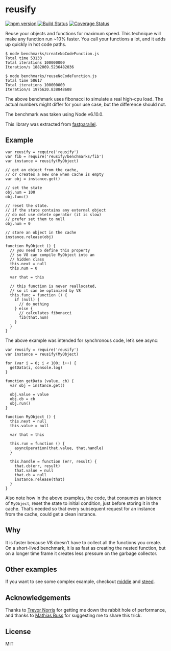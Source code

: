 reusify
=======

[![npm version](https://badge.fury.io/js/reusify.svg)](https://badge.fury.io/js/reusify) [![Build Status](https://api.travis-ci.org/mcollina/reusify.svg)](https://travis-ci.org/mcollina/reusify) [![Coverage Status](https://coveralls.io/repos/mcollina/reusify/badge.svg?branch=master&service=github)](https://coveralls.io/github/mcollina/reusify?branch=master)

Reuse your objects and functions for maximum speed. This technique will make any function run ~10% faster. You call your functions a lot, and it adds up quickly in hot code paths.

    $ node benchmarks/createNoCodeFunction.js
    Total time 53133
    Total iterations 100000000
    Iteration/s 1882069.5236482036

    $ node benchmarks/reuseNoCodeFunction.js
    Total time 50617
    Total iterations 100000000
    Iteration/s 1975620.838848608

The above benchmark uses fibonacci to simulate a real high-cpu load. The actual numbers might differ for your use case, but the difference should not.

The benchmark was taken using Node v6.10.0.

This library was extracted from [fastparallel](http://npm.im/fastparallel).

Example
-------

    var reusify = require('reusify')
    var fib = require('reusify/benchmarks/fib')
    var instance = reusify(MyObject)

    // get an object from the cache,
    // or creates a new one when cache is empty
    var obj = instance.get()

    // set the state
    obj.num = 100
    obj.func()

    // reset the state.
    // if the state contains any external object
    // do not use delete operator (it is slow)
    // prefer set them to null
    obj.num = 0

    // store an object in the cache
    instance.release(obj)

    function MyObject () {
      // you need to define this property
      // so V8 can compile MyObject into an
      // hidden class
      this.next = null
      this.num = 0

      var that = this

      // this function is never reallocated,
      // so it can be optimized by V8
      this.func = function () {
        if (null) {
          // do nothing
        } else {
          // calculates fibonacci
          fib(that.num)
        }
      }
    }

The above example was intended for synchronous code, let’s see async:

    var reusify = require('reusify')
    var instance = reusify(MyObject)

    for (var i = 0; i < 100; i++) {
      getData(i, console.log)
    }

    function getData (value, cb) {
      var obj = instance.get()

      obj.value = value
      obj.cb = cb
      obj.run()
    }

    function MyObject () {
      this.next = null
      this.value = null

      var that = this

      this.run = function () {
        asyncOperation(that.value, that.handle)
      }

      this.handle = function (err, result) {
        that.cb(err, result)
        that.value = null
        that.cb = null
        instance.release(that)
      }
    }

Also note how in the above examples, the code, that consumes an istance of `MyObject`, reset the state to initial condition, just before storing it in the cache. That’s needed so that every subsequent request for an instance from the cache, could get a clean instance.

Why
---

It is faster because V8 doesn’t have to collect all the functions you create. On a short-lived benchmark, it is as fast as creating the nested function, but on a longer time frame it creates less pressure on the garbage collector.

Other examples
--------------

If you want to see some complex example, checkout [middie](https://github.com/fastify/middie) and [steed](https://github.com/mcollina/steed).

Acknowledgements
----------------

Thanks to [Trevor Norris](https://github.com/trevnorris) for getting me down the rabbit hole of performance, and thanks to [Mathias Buss](http://github.com/mafintosh) for suggesting me to share this trick.

License
-------

MIT
